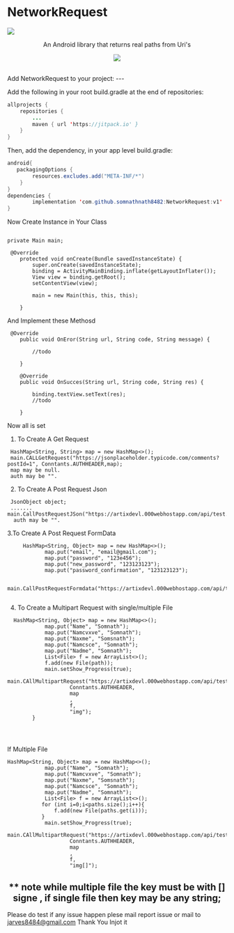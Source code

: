 # NetworkRequest 
[![](https://jitpack.io/v/somnathnath8482/NetworkRequest.svg)](https://jitpack.io/#somnathnath8482/NetworkRequest)

<p align="center">An Android library that returns real paths from Uri's</p>

<p align="center"><img src="https://www.globalsign.com/application/files/3916/0397/8810/iStock-833750208.png"></p>

</br>
Add NetworkRequest to your project:
---

Add the following in your root build.gradle at the end of repositories:

```java
allprojects {
    repositories {
        ...
        maven { url 'https://jitpack.io' }
    }
}
```
    
Then, add the dependency, in your app level build.gradle:

```java
android{
   packagingOptions {
        resources.excludes.add("META-INF/*")
    }
}
dependencies {
        implementation 'com.github.somnathnath8482:NetworkRequest:v1'
}
```

Now Create Instance in Your Class 

```

private Main main;

 @Override
    protected void onCreate(Bundle savedInstanceState) {
        super.onCreate(savedInstanceState);
        binding = ActivityMainBinding.inflate(getLayoutInflater());
        View view = binding.getRoot();
        setContentView(view);
       
        main = new Main(this, this, this);

    }
```
And Implement these Methosd 
```
 @Override
    public void OnEror(String url, String code, String message) {

        //todo

    }

    @Override
    public void OnSucces(String url, String code, String res) {
      
        binding.textView.setText(res);
        //todo

    }
```
Now all is set 

1. To Create A Get Request 
```
 HashMap<String, String> map = new HashMap<>();
 main.CALLGetRequest("https://jsonplaceholder.typicode.com/comments?postId=1", Conntants.AUTHHEADER,map);
 map may be null.
 auth may be "".
```
    
2. To Create A Post  Request Json
```
 JsonObject object;
 .......
main.CallPostRequestJSon("https://artixdevl.000webhostapp.com/api/test.php",object);
  auth may be "".
```

3.To Create A Post Request FormData

```
     HashMap<String, Object> map = new HashMap<>();
            map.put("email", "email@gmail.com");
            map.put("password", "123e456");
            map.put("new_password", "123123123");
            map.put("password_confirmation", "123123123");

           main.CallPostRequestFormdata("https://artixdevl.000webhostapp.com/api/test.php",Conntants.AUTHHEADER,map);
           
```

4. To Create a Multipart Request with single/multiple File 
```
  HashMap<String, Object> map = new HashMap<>();
            map.put("Name", "Somnath");
            map.put("Namcvxve", "Somnath");
            map.put("Naxme", "Somsnath");
            map.put("Namcsce", "Somnath");
            map.put("Nadme", "Somnath");
            List<File> f = new ArrayList<>();
            f.add(new File(path));
            main.setShow_Progress(true);
            main.CAllMultipartRequest("https://artixdevl.000webhostapp.com/api/test.php",
                    Conntants.AUTHHEADER,
                    map
                    ,
                    f,
                    "img");
        }
        
        
        

```
If Multiple File
```
HashMap<String, Object> map = new HashMap<>();
            map.put("Name", "Somnath");
            map.put("Namcvxve", "Somnath");
            map.put("Naxme", "Somsnath");
            map.put("Namcsce", "Somnath");
            map.put("Nadme", "Somnath");
            List<File> f = new ArrayList<>();
           for (int i=0;i<paths.size();i++){
               f.add(new File(paths.get(i)));
           }
            main.setShow_Progress(true);
            main.CAllMultipartRequest("https://artixdevl.000webhostapp.com/api/test.php",
                    Conntants.AUTHHEADER,
                    map
                    ,
                    f,
                    "img[]");

```
<h2 align="center"><b>** note while multiple file the key must be with [] signe , if single file then key may be any string;</b></h2>


Please do test if any issue happen plese mail report issue or mail to jarves8484@gmail.com
Thank You Injot it 



